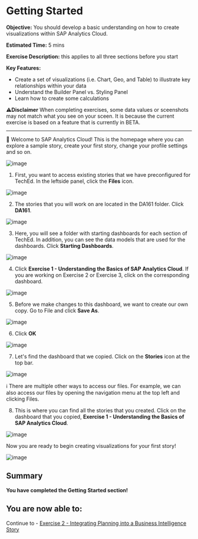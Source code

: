 # Getting Started

**Objective:** You should develop a basic understanding on how to create visualizations within SAP Analytics Cloud. 

**Estimated Time:** 5 mins 

**Exercise Description:** this applies to all three sections before you start 

**Key Features:**
- Create a set of visualizations (i.e. Chart, Geo, and Table) to illustrate key relationships within your data
- Understand the Builder Panel vs. Styling Panel 
- Learn how to create some calculations

⚠️**Disclaimer**
When completing exercises, some data values or sceenshots may not match what you see on your sceen. It is because the current exercise is based on a feature that is currently in BETA. 

----------------------------------------------------------------------------------------------------------------------------------------

🚩 Welcome to SAP Analytics Cloud! This is the homepage where you can explore a sample story, create your first story, change your profile settings and so on. 

![image](https://user-images.githubusercontent.com/112718519/198722315-f2b54cf5-997d-4dbe-b187-047cfdd3a143.png)

1. First, you want to access existing stories that we have preconfigured for TechEd. In the leftside panel, click the **Files** icon.

![image](https://user-images.githubusercontent.com/112718519/198722481-799120a8-f663-4d7d-8707-f9fcc657b457.png)

2. The stories that you will work on are located in the DA161 folder. Click **DA161**.

![image](https://user-images.githubusercontent.com/112718519/198722544-c05e6c82-cf52-443e-9af7-000eaa9a8c42.png)

3. Here, you will see a folder with starting dashboards for each section of TechEd. In addition, you can see the data models that are used for the dashboards. Click **Starting Dashboards**. 

![image](https://user-images.githubusercontent.com/112718519/198722631-2d7d012f-09ec-4324-95f0-0c5a9917f5c4.png)

4. Click **Exercise 1 - Understanding the Basics of SAP Analytics Cloud**. If you are working on Exercise 2 or Exercise 3, click on the corresponding dashboard. 

![image](https://user-images.githubusercontent.com/112718519/198722743-bd3ba712-618d-4d20-bfcb-3c1af9b2cf3d.png)

5. Before we make changes to this dashboard, we want to create our own copy. Go to File and click **Save As**.

![image](https://user-images.githubusercontent.com/112718519/198722801-2e578dcf-688f-4ad2-a38d-d1249f22804b.png)

6. Click **OK**

![image](https://user-images.githubusercontent.com/112718519/198722812-6d202d06-f26f-46de-8afe-5bfb23148a07.png)

7.  Let's find the dashboard that we copied. Click on the **Stories** icon at the top bar.

![image](https://user-images.githubusercontent.com/112718519/198722857-5e79b3bb-eb45-4701-b4e4-15a95c76106f.png)

ℹ️ There are multiple other ways to access our files. For example, we can also access our files by opening the navigation menu at the top left and clicking Files. 

8. This is where you can find all the stories that you created. Click on the dashboard that you copied, **Exercise 1 - Understanding the Basics of SAP Analytics Cloud**. 

![image](https://user-images.githubusercontent.com/112718519/198722923-edc7b4e6-4218-498c-a5cd-d7eda2da0b39.png)

Now you are ready to begin creating visualizations for your first story!

![image](https://user-images.githubusercontent.com/112718519/198722966-4d5f2946-b6fd-472b-9f60-dcb0a42358f0.png)


## Summary

**You have completed the Getting Started section!**

**You are now able to:**
-

Continue to - [Exercise 2 - Integrating Planning into a Business Intelligence Story](../ex2/README.md)

